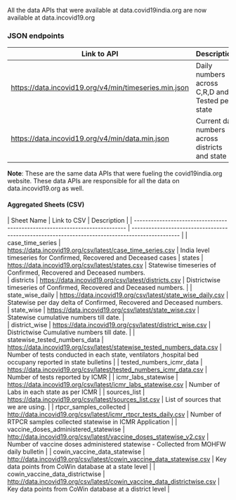 All the data APIs that were available at data.covid19india.org are now available at data.incovid19.org

### JSON endpoints 

|  Link to API                                              | Description            |
| -------------------------------------------------------- | ---------------------- |
| <https://data.incovid19.org/v4/min/timeseries.min.json>  | Daily numbers across C,R,D and Tested per state  |
| <https://data.incovid19.org/v4/min/data.min.json>  | Current day numbers across districts and state   |

**Note**: These are the same data APIs that were fueling the covid19india.org website. These data APIs are responsible for all the data on data.incovid19.org as well.

#### Aggregated Sheets (CSV)
| Sheet Name                    | Link to CSV                                                                 | Description                                                                                     |
| --------------------------------------------------------------------------- | ----------------------------------------------------------------------------------------------- |
| case_time_series              | <https://data.incovid19.org/csv/latest/case_time_series.csv>              | India level timeseries for Confirmed, Recovered and Deceased cases
| states                        | <https://data.incovid19.org/csv/latest/states.csv>                        | Statewise timeseries of Confirmed, Recovered and Deceased numbers.   
| districts                        | <https://data.incovid19.org/csv/latest/districts.csv>                  | Districtwise timeseries of Confirmed, Recovered and Deceased numbers.                           |
| state_wise_daily              | <https://data.incovid19.org/csv/latest/state_wise_daily.csv>              | Statewise per day delta of Confirmed, Recovered and Deceased numbers.  
| state_wise                    | <https://data.incovid19.org/csv/latest/state_wise.csv>                    | Statewise cumulative numbers till date.                                                 |                                        
| district_wise                 | <https://data.incovid19.org/csv/latest/district_wise.csv>                 | Districtwise Cumulative numbers till date. |
| statewise_tested_numbers_data | <https://data.incovid19.org/csv/latest/statewise_tested_numbers_data.csv> | Number of tests conducted in each state, ventilators ,hospital bed occupany reported in state bulletins |
| tested_numbers_icmr_data      | <https://data.incovid19.org/csv/latest/tested_numbers_icmr_data.csv>      | Number of tests reported by ICMR                                                                |
| icmr_labs_statewise           | <https://data.incovid19.org/csv/latest/icmr_labs_statewise.csv>      | Number of Labs in each state as per ICMR                                                                |
| sources_list                  | <https://data.incovid19.org/csv/latest/sources_list.csv>                  | List of sources that we are using.                                                              |
| rtpcr_samples_collected       | <http://data.incovid19.org/csv/latest/icmr_rtpcr_tests_daily.csv>          | Number of RTPCR samples collected statewise in ICMR Application                             |
| vaccine_doses_administered_statewise      | <http://data.incovid19.org/csv/latest/vaccine_doses_statewise_v2.csv>  | Number of vaccine doses administered statewise - Collected from MOHFW daily bulletin                              |
| cowin_vaccine_data_statewise      | <http://data.incovid19.org/csv/latest/cowin_vaccine_data_statewise.csv>  | Key data points from CoWin database at a state level                              |
| cowin_vaccine_data_districtwise      | <http://data.incovid19.org/csv/latest/cowin_vaccine_data_districtwise.csv>  | Key data points from CoWin database at a district level                           |
